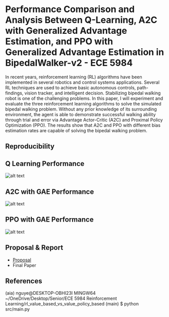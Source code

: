 # Performance Comparison and Analysis Between Q-Learning, A2C with Generalized Advantage Estimation, and PPO with Generalized Advantage Estimation in BipedalWalker-v2 - ECE 5984

In recent years, reinforcement learning (RL) algorithms have been implemented in several robotics and control systems applications. Several RL techniques are used to achieve basic autonomous controls, path-findings, vision tracker, and intelligent decision. Stabilizing bipedal walking robot is one of the challenging problems. In this paper, I will experiment and evaluate the three reinforcement learning algorithms to solve the simulated bipedal walking problem. Without any prior knowledge of its surrounding environment, the agent is able to demonstrate successful walking ability through trial and error via Advantage Actor-Critic (A2C) and Proximal Policy Optimization (PPO). The results show that A2C and PPO with different bias estimation rates are capable of solving the bipedal walking problem.

## Reproducibility

## Q Learning Performance
![alt text](https://github.com/mnguyen0226/rl_value_based_vs_value_policy_based/blob/main/results/gpu_trained/q_learning_max_reward_gpu.png)

## A2C with GAE Performance
![alt text](https://github.com/mnguyen0226/rl_value_based_vs_value_policy_based/blob/main/results/gpu_trained/a2c_max_reward_gpu.png)

## PPO with GAE Performance
![alt text](https://github.com/mnguyen0226/rl_value_based_vs_value_policy_based/blob/main/results/gpu_trained/ppo_max_reward_gpu.png)

## Proposal & Report
- [Proposal](https://github.com/mnguyen0226/rl_value_based_vs_value_policy_based/blob/main/docs/Project%20Proposal.pdf)
- Final Paper

## References

(aia) 
nguye@DESKTOP-OBHI23I MINGW64 ~/OneDrive/Desktop/Senior/ECE 5984 Reinforcement Learning/rl_value_based_vs_value_policy_based (main)
$ python src/main.py 


